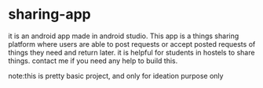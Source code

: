 # sharing-app
it is an android app made in android studio. This app is a things sharing platform where users are able 
to post requests or accept posted requests of things they need and return later. it is helpful for students in hostels to share things.
contact me if you need any help to build this.



note:this is pretty basic project, and only for ideation purpose only
